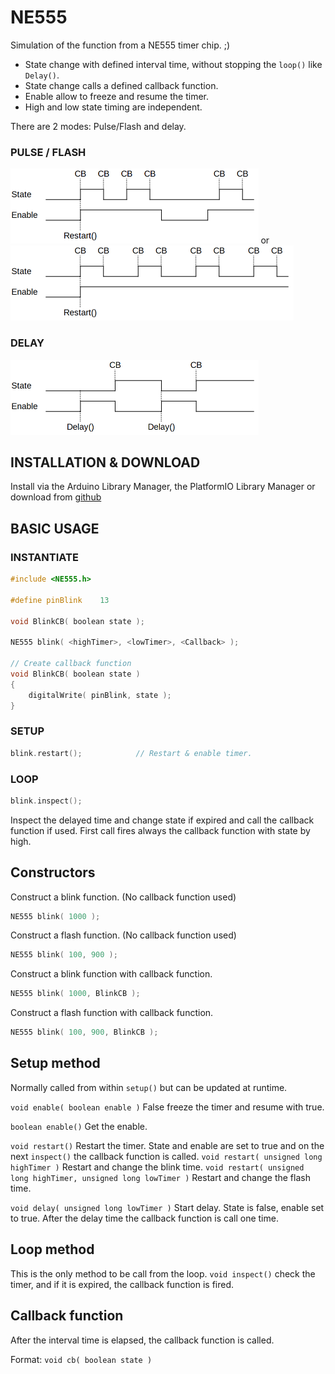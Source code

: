 # NE555

Simulation of the function from a NE555 timer chip. ;)

* State change with defined interval time, without stopping the ```loop()``` like ```Delay()```.
* State change calls a defined callback function.
* Enable allow to freeze and resume the timer.
* High and low state timing are independent.

There are 2 modes: Pulse/Flash and delay.
### PULSE / FLASH
<img src="https://github.com/Gfy63/NE555/blob/main/images/Pulse.png" height="120">
or
<img src="https://github.com/Gfy63/NE555/blob/main/images/Flash.png" height="120">


### DELAY
<img src="https://github.com/Gfy63/NE555/blob/main/images/Delay.png" height="120">

## INSTALLATION & DOWNLOAD
Install via the Arduino Library Manager, the PlatformIO Library Manager or download from [github](https://github.com/Gfy63/NE555.git)

## BASIC USAGE

### INSTANTIATE

```cpp
#include <NE555.h>

#define pinBlink 	13

void BlinkCB( boolean state );

NE555 blink( <highTimer>, <lowTimer>, <Callback> );

// Create callback function
void BlinkCB( boolean state )
{
    digitalWrite( pinBlink, state );
}
```

### SETUP

```cpp
blink.restart();            // Restart & enable timer.
```

### LOOP

```cpp
blink.inspect();
```
Inspect the delayed time and change state if expired and call the callback function if used.
First call fires always the callback function with state by high.

## Constructors
Construct a blink function. (No callback function used)
```cpp
NE555 blink( 1000 );
```
Construct a flash function. (No callback function used) 
```cpp
NE555 blink( 100, 900 );
```
Construct a blink function with callback function.
```cpp
NE555 blink( 1000, BlinkCB );
```
Construct a flash function with callback function.
```cpp
NE555 blink( 100, 900, BlinkCB );
```

## Setup method
Normally called from within ```setup()``` but can be updated at runtime.

```void enable( boolean enable )``` False freeze the timer and resume with true.

```boolean enable()``` Get the enable.

```void restart()``` Restart the timer. State and enable are set to true and on the next ```inspect()``` the callback function is called.
```void restart( unsigned long highTimer )``` Restart and change the blink time.
```void restart( unsigned long highTimer, unsigned long lowTimer )``` Restart and change the flash time.

```void delay( unsigned long lowTimer )``` Start delay. State is false, enable set to true. After the delay time the callback function is call one time.

## Loop method
This is the only method to be call from the loop.
```void inspect()``` check the timer, and if it is expired, the callback function is fired.

## Callback function
After the interval time is elapsed, the callback function is called.

Format: ```void cb( boolean state )```